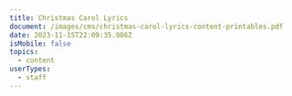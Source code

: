 ```yaml
---
title: Christmas Carol Lyrics
document: /images/cms/christmas-carol-lyrics-content-printables.pdf
date: 2023-11-15T22:09:35.986Z
isMobile: false
topics:
  - content
userTypes:
  - staff
---
```

